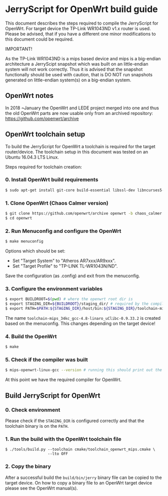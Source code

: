 # JerryScript for OpenWrt build guide

This document describes the steps required to compile the JerryScript
for OpenWrt. For target device the TP-Link WR1043ND v1.x router is
used. Please be advised, that if you have a different one minor
modifications to this document could be required.

IMPORTANT!

As the TP-Link WR1043ND is a mips based device and mips is a big-endian
architecture a JerryScipt snapshot which was built on an little-endian
system will not work correctly. Thus it is advised that the
snapshot functionally should be used with caution, that is
DO NOT run snapshots generated on little-endian system(s) on
a big-endian system.

## OpenWrt notes

In 2018 ~January the OpenWrt and LEDE project merged into one
and thus the old OpenWrt parts are now usable only from
an archived repository: https://github.com/openwrt/archive

## OpenWrt toolchain setup

To build the JerryScript for OpenWrt a toolchain is required for
the target router/device. The toolchain setup in this document was
tested on an Ubuntu 16.04.3 LTS Linux.

Steps required for toolchain creation:

### 0. Install OpenWrt build requirements
```sh
$ sudo apt-get install git-core build-essential libssl-dev libncurses5-dev unzip gawk zlib1g-dev subversion mercurial
```

### 1. Clone OpenWrt (Chaos Calmer version)

```sh
$ git clone https://github.com/openwrt/archive openwrt -b chaos_calmer
$ cd openwrt
```

### 2. Run Menuconfig and configure the OpenWrt

```sh
$ make menuconfig
```

Options which should be set:
* Set "Target System" to "Atheros AR7xxx/AR9xxx".
* Set "Target Profile" to "TP-LINK TL-WR1043N/ND".

Save the configuration (as .config) and exit from the menuconfig.

### 3. Configure the environment variables

```sh
$ export BUILDROOT=$(pwd) # where the openwrt root dir is
$ export STAGING_DIR=${BUILDROOT}/staging_dir/ # required by the compiler
$ export PATH=$PATH:${STAGING_DIR}/host/bin:${STAGING_DIR}/toolchain-mips_34kc_gcc-4.8-linaro_uClibc-0.9.33.2/bin/
```

The name `toolchain-mips_34kc_gcc-4.8-linaro_uClibc-0.9.33.2` is created based on the menuconfig.
This changes depending on the target device!

### 4. Build the OpenWrt

```sh
$ make
```

### 5. Check if the compiler was built

```sh
$ mips-openwrt-linux-gcc --version # running this should print out the version information
```

At this point we have the required compiler for OpenWrt.

## Build JerryScript for OpenWrt

### 0. Check environment

Please check if the `STAGING_DIR` is configured correctly and that the toolchain binary is on the `PATH`.

### 1. Run the build with the OpenWrt toolchain file

```
$ ./tools/build.py --toolchain cmake/toolchain_openwrt_mips.cmake \
                   --lto OFF
```

### 2. Copy the binary

After a successful build the `build/bin/jerry` binary file can be copied to the target device.
On how to copy a binary file to an OpenWrt target device please see the OpenWrt manual(s).
